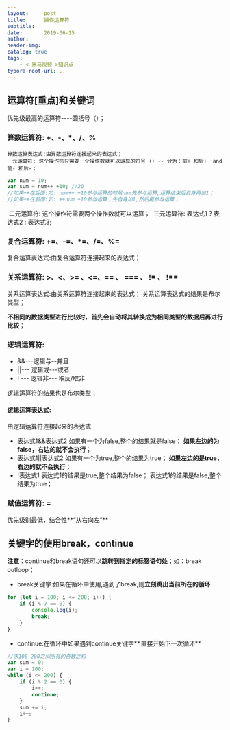 ```yaml
---
layout:     post
title:      操作运算符
subtitle:  
date:       2019-06-15
author:     
header-img: 
catalog: true
tags:
    - < 黑马视频 >知识点
typora-root-url: ..
---
```


## 运算符[重点]和关键词

优先级最高的运算符----圆括号（）；

### 算数运算符: +、-、*、/、%
 	算数运算表达式:由算数运算符连接起来的表达式；
 	一元运算符: 这个操作符只需要一个操作数就可以运算的符号 ++ -- 分为：前+ 和后+  and   前- 和后-；

```javascript
var num = 10;
var sum = num++ +10; //20
//如果++在后面:如: num++ +10参与运算的时候num先参与运算,运算结束后自身再加1；
//如果++在前面:如: ++num +10参与运算；先自身加1,然后再参与运算；
```

​    二元运算符: 这个操作符需要两个操作数就可以运算；
​	三元运算符: 表达式1 ? 表达式2 : 表达式3;

### 复合运算符: +=、-=、*=、/=、%=

 复合运算表达式:由复合运算符连接起来的表达式；


### 关系运算符: >、<、>= 、<=、== 、 === 、 !=  、 !==
 关系运算表达式:由关系运算符连接起来的表达式；
 关系运算表达式的结果是布尔类型；

**不相同的数据类型进行比较时**，**首先会自动将其转换成为相同类型的数据后再进行比较**；


### 逻辑运算符:
-  &&---逻辑与--并且
- ||---  逻辑或---或者
-   ! ---  逻辑非--- 取反/取非

逻辑运算符的结果也是布尔类型；

#### 逻辑运算表达式:

由逻辑运算符连接起来的表达式

-  表达式1&&表达式2
  如果有一个为false,整个的结果就是false；
  **如果左边的为false，右边的就不会执行**；
-  表达式1||表达式2 
  如果有一个为true,整个的结果为true；
  **如果左边的是true，右边的就不会执行**；
-  !表达式1
  表达式1的结果是true,整个结果为false；
  表达式1的结果是false,整个结果为true；

### 赋值运算符:  = 
优先级别最低，结合性**“从右向左”**

## 关键字的使用break，continue
**注意**：continue和break语句还可以**跳转到指定的标签语句处**；如：break outloop；

- break关键字:如果在循环中使用,遇到了break,则**立刻跳出当前所在的循环**

```javascript
for (let i = 100; i <= 200; i++) {
    if (i % 7 == 0) {
        console.log(i);
        break;
    }
}
```
- continue:在循环中如果遇到continue关键字**,直接开始下一次循环**

```javascript
//求100-200之间所有的奇数之和
var sum = 0;
var i = 100;
while (i <= 200) {
    if (i % 2 == 0) {
        i++;
        continue;
    }
    sum += i;
    i++;
}
```